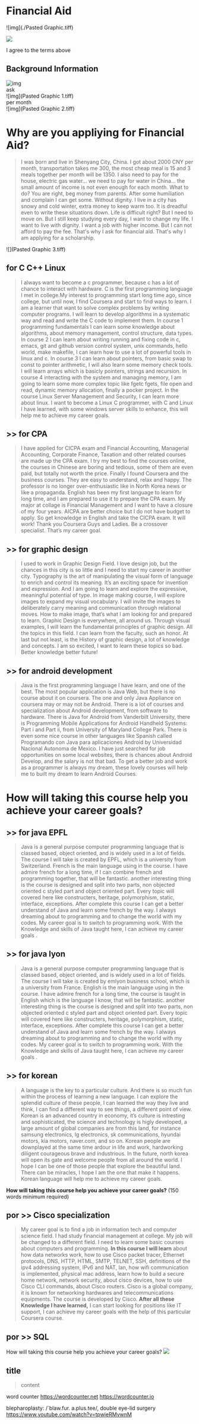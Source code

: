 # Financial Aid
![img](./Pasted Graphic.tiff) 

<img src="Pasted Graphic.tiff">

I agree to the terms above<br>

## Background Information

![img](1.png) <br>
ask<br>
![img](Pasted Graphic 1.tiff)<br>
per month<br>
![img](Pasted Graphic 2.tiff)

# Why are you appliying for Financial Aid?

> I was born and live in Shenyang City, China. I got about 2000 CNY per month, transportation takes me 300, the most cheap meal is 15 and 3 meals together per month will be 1350. I also need to pay for the house, electric gas water... we need to pay for water in China... the small amount  of income is not even enough for each month. What to do? You are right, beg money from parents. After some humiliation and complain I can get some. Without dignity. I live in a city has snowy and cold winter, extra money to keep warm too. It is dreadful even to write these situations down. Life is difficult right? But I need to move on. But I still keep studying every day, I want to change my life. I want to live with dignity. I want a job with higher income. But I can not afford to pay the fee. That's why I ask for financial aid. That's why I am applying for a scholarship.

![](Pasted Graphic 3.tiff)
## for C C++ Linux
> I always want to become a c programmer, because c has a lot of chance to interact with hardware. C is the first programming language I met in college.My interest to  programming start long time ago, since college, but until now, I find Coursera and start to find ways to learn. I am a learner that want to solve complex problems by writing computer programs. I will learn to develop algorithms in a systematic way and read and write the C code to implement them. In course 1 programming fundamentals I can learn some knowledge about algorithms, about memory management, control structure, data types. In course 2 I can learn about writing running and fixing code in c, emacs, git and github version control system, unix commands, hello world, make makefile, I can learn how to use a lot of powerful tools in linux and c. In course 3 I can learn about pointers, from basic swap to const to pointer arithmetic, I will also learn some memory check tools. I will learn arrays which is basicly pointers, strings and recursion. In course 4 interacting with the system and managing memory, I am going to learn some more complex topic like fgetc fgets, file open and read, dynamic memory allocation, finally a pocker project. In the course Linux Server Management and Security, I can learn more about linux. I want to become a Linux C programmer, with C and Linux I have learned, with some windows server skills to enhance, this will help me to achieve my career goals.

## >> for CPA
> I have applied for CICPA exam and Financial Accounting, Managerial Accounting, Corporate Finance, Taxation and other related courses are made up the CPA exam. I try my best to find the courses online, the courses in Chinese are boring and tedious, some of them are even paid, but totally not worth the price. Finally I found Coursera and the business courses. They are easy to understand, relax and happy. The professor is no longer over-enthusiastic like in North Korea news or like a propaganda. English has been my first language to learn for long time, and I am prepared to use it to prepare the CPA exam. My major at collage is Financial Management and I want to have a closure of my four years. AICPA are better choice but I do not have budget to apply. So get knowledge in English and take the CICPA exam. It will work! Thank you Coursera Guys and Ladies. Be a crossover specialist. That’s my career goal.



## >> for graphic design
> I used to work in Graphic Design Field. I love design job, but the chances in this city is so little and I need to start my career in another city. Typography is the art of manipulating the visual form of language to enrich and control its meaning. It’s an exciting space for invention and expression. And I am going to learn and explore the expressive, meaningful potential of type. In image making course, I will explore images to expand my visual vocabulary. I will invite the images to deliberately carry meaning and communication through relational moves. How to make image, that’s what I am looking for and prepared to learn. Graphic Design is everywhere, all around us. Through visual examples, I will learn the fundamental principles of graphic design. All the topics in this field. I can learn from the faculty, such an honor. At last but not least, is the History of graphic design, a lot of knowledge and concepts. I am so excited, I want to learn these topics so bad. Better knowledge better future!

## >> for android development

>  Java is the first programming language I have learn, and one of the best. The most popular application is Java Web, but there is no course about it on coursera. The one and only Java Appliance on coursera may or may not be Android. There is a lot of courses and specialization about Android development, from software to hardware. There is Java for Android from Vanderbilt University, there is Programming Mobile Applications for Android Handheld Systems: Part i and Part ii, from University of Maryland College Park. There is even some nice course in other languages like Spanish called Programando con Java para aplicaciones Android by Universidad Nacional Autonoma de Mexico. I have just searched for job opportunities on some local websites, there is chances about Android Develop, and the salary is not that bad. To get a better job and work as a programmer is always my dream, these lovely courses will help me to built my dream to learn Android Courses.

# How will taking this course help you achieve your career goals?

## >> for java EPFL

> Java is a general purpose computer programming language that is classed based, object oriented, and is widely used in a lot of fields. The course I will take is created by EPFL, which is a university from Switzerland. French is the main language using in the course. I have admire french for a long time, if I can combine french and programming together, that will be fantastic. another interesting thing is the course is designed and split into two parts, non objected oriented c styled part and object oriented part. Every topic will covered here like constructers, heritage, polymorphism, static, interface, exceptions. After complete this course I can get a better understand of Java and learn some french by the way. I always dreaming about to programming and to change the world with my codes. My career goal is to switch to programming work. With the Knowledge and skills of Java taught here, I can achieve my career goals .

## >> for java lyon

>  Java is a general purpose computer programming language that is classed based, object oriented, and is widely used in a lot of fields. The course I will take is created by emlyon business school, which is a university from France. English is the main language using in the course. I have admire french for a long time, the course is taught in English which is the language I know, that will be fantastic. another interesting thing is the course is designed and split into two parts, non objected oriented c styled part and object oriented part. Every topic will covered here like constructers, heritage, polymorphism, static, interface, exceptions. After complete this course I can get a better understand of Java and learn some french by the way. I always dreaming about to programming and to change the world with my codes. My career goal is to switch to programming work. With the Knowledge and skills of Java taught here, I can achieve my career goals .

## >> for korean

>  A language is the key to a particular culture. And there is so much fun within the process of learning a new language. I can explore the splendid culture of these people, I can learned the way they live and think, I can find a different way to see things, a different point of view. Korean is an advanced country in economy, it’s culture is intresting and sophisticated, the science and technology is higly developed, a large amount of global companies are from this land, for instance samsung electronics, lg electronics, sk communications, hyundai motors, kia motors, naver.com, and so on. Korean people are downplayed at the same time ardour in life and work, hardworking diligent courageous brave and industrious. In the future, north korea will open its gate and welcome people from all around the world. I hope I can be one of those people that explore the beautiful land. There can be miracles, I hope I am the one that make it happens. Korean language will help me to achieve my career goals.



**How will taking this course help you achieve your career goals?** (150 words minimum required)

## por >> Cisco specialization

> My career goal is to find a job in information tech and computer science field.  I had study financial management at  college. My job will be changed to a different field. I need to learn some basic courses about computers and programming. **In this course I will learn** about how data networks work, how to use Cisco packet tracer, Ethernet protocols, DNS, HTTP, HTML, SMTP, TELNET, SSH, definitions of the ipv4 addressing system, IPv6 and NAT, lan, how wifi communication is implemented, physical mac address, learn how to build a secure home network, network security, about cisco devices, how to use Cisco CLI commands, about Cisco routers. Cisco is a global company, it is known for networking hardwares and telecommunications equipments. The course is developed by Cisco. **After all these Knowledge I have learned,**  I can start looking for positions like IT support, I can achieve my career goals with the help of this particular Coursera course.



## por >> SQL
How will taking this course help you achieve your career goals? 
<img src="top-10-career-goal-examples-1-638.jpg">

## title

> content

word counter
https://wordcounter.net
https://wordcounter.io

blepharoplasty: /`blaw.fur.  a.plus.tee/, double eye-lid surgery
https://www.youtube.com/watch?v=tpwjeRMvwnM